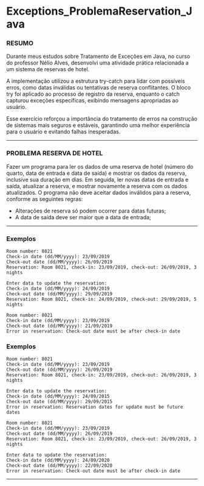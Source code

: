 # Exceptions_ProblemaReservation_Java
### RESUMO

Durante meus estudos sobre Tratamento de Exceções em Java, no curso do professor Nélio Alves, desenvolvi uma atividade prática relacionada a um sistema de reservas de hotel.

A implementação utilizou a estrutura try-catch para lidar com possíveis erros, como datas inválidas ou tentativas de reserva conflitantes. O bloco try foi aplicado ao processo de registro da reserva, enquanto o catch capturou exceções específicas, exibindo mensagens apropriadas ao usuário.

Esse exercício reforçou a importância do tratamento de erros na construção de sistemas mais seguros e estáveis, garantindo uma melhor experiência para o usuário e evitando falhas inesperadas.
____

### PROBLEMA RESERVA DE HOTEL
Fazer um programa para ler os dados de uma reserva de hotel (número do quarto, data de entrada e data de saída) e mostrar os dados da reserva, inclusive sua duração em dias. Em seguida, ler novas datas de entrada e saída, atualizar a reserva, e mostrar novamente a reserva com os dados atualizados. O programa não deve aceitar dados inválidos para a reserva, conforme as seguintes regras:
- Alterações de reserva só podem ocorrer para datas futuras;
- A data de saída deve ser maior que a data de entrada;
____
### Exemplos
```
Room number: 8021 
Check-in date (dd/MM/yyyy): 23/09/2019
Check-out date (dd/MM/yyyy): 26/09/2019 
Reservation: Room 8021, check-in: 23/09/2019, check-out: 26/09/2019, 3 nights

Enter data to update the reservation: 
Check-in date (dd/MM/yyyy): 24/09/2019 
Check-out date (dd/MM/yyyy): 29/09/2019
Reservation: Room 8021, check-in: 24/09/2019, check-out: 29/09/2019, 5 nights
```
```
Room number: 8021
Check-in date (dd/MM/yyyy): 23/09/2019
Check-out date (dd/MM/yyyy): 21/09/2019
Error in reservation: Check-out date must be after check-in date
```
### Exemplos

```
Room number: 8021
Check-in date (dd/MM/yyyy): 23/09/2019
Check-out date (dd/MM/yyyy): 26/09/2019
Reservation: Room 8021, check-in: 23/09/2019, check-out: 26/09/2019, 3 nights

Enter data to update the reservation:
Check-in date (dd/MM/yyyy): 24/09/2015
Check-out date (dd/MM/yyyy): 29/09/2015
Error in reservation: Reservation dates for update must be future dates
```
```
Room number: 8021
Check-in date (dd/MM/yyyy): 23/09/2019
Check-out date (dd/MM/yyyy): 26/09/2019
Reservation: Room 8021, check-in: 23/09/2019, check-out: 26/09/2019, 3 nights

Enter data to update the reservation:
Check-in date (dd/MM/yyyy): 24/09/2020
Check-out date (dd/MM/yyyy): 22/09/2020
Error in reservation: Check-out date must be after check-in date
```
____

